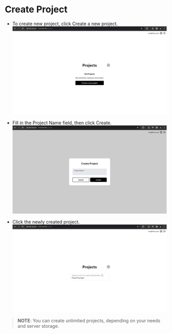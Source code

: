# Create Project

- To create new project, click Create a new project.\
  ![Empty project page](_assets/project_empty_page.png)

- Fill in the Project Name field, then click Create.\
  ![Create project page](_assets/project_create_page.png)

- Click the newly created project.\
  ![Project page](_assets/project_page.png)

> **NOTE**: You can create unlimited projects, depending on your needs and server storage.
